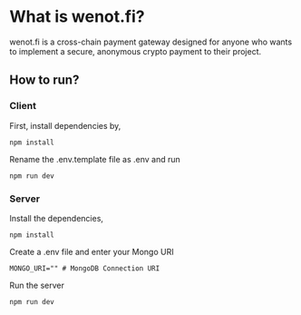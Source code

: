 # What is wenot.fi?
wenot.fi is a cross-chain payment gateway designed for anyone who wants to implement a secure, anonymous crypto payment to their project.

## How to run?
### Client
First, install dependencies by,
```
npm install
```

Rename the .env.template file as .env and run
```
npm run dev
```

### Server
Install the dependencies,
```
npm install
```

Create a .env file and enter your Mongo URI
```
MONGO_URI="" # MongoDB Connection URI
```

Run the server
```
npm run dev
```
